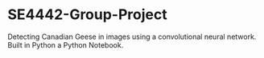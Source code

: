 # SE4442-Group-Project

Detecting Canadian Geese in images using a convolutional neural network.
Built in Python a Python Notebook.
